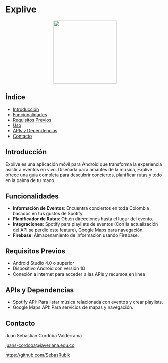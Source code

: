 # Explive

<p align="center"><img src="https://github.com/Intro-CompuMovil/Explive/assets/116745500/a2987271-ed29-4127-9ff0-1ce08aec749f" width="200"></p>

## Índice

- [Introducción](#introducción)
- [Funcionalidades](#funcionalidades)
- [Requisitos Previos](#requisitos-previos)
- [Uso](#uso)
- [APIs y Dependencias](#apis-y-dependencias)
- [Contacto](#contacto)

## Introducción

Explive es una aplicación móvil para Android que transforma la experiencia asistir a eventos en vivo. Diseñada para amantes de la música, Explive ofrece una guía completa para descubrir conciertos, planificar rutas y todo en la palma de tu mano.

## Funcionalidades

- **Información de Eventos**: Encuentra conciertos en toda Colombia basados en tus gustos de Spotify.
- **Planificador de Rutas**: Obtén direcciones hasta el lugar del evento.
- **Integraciones**: Spotify para playlists de eventos (Con la actualización del API se perdio este feature), Google Maps para navegación.
- **Firebase**: Almacenamiento de información usando Firebase.

## Requisitos Previos

- Android Studio 4.0 o superior
- Dispositivo Android con versión 10
- Conexión a internet para acceder a las APIs y recursos en línea

## APIs y Dependencias

- Spotify API: Para listar música relacionada con eventos y crear playlists.
- Google Maps API: Para servicios de mapas y navegación.

## Contacto

Juan Sebastian Cordoba Valderrama

juans-cordoba@javeriana.edu.co

https://github.com/SebasRubik







